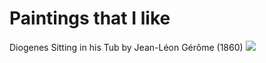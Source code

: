 # Paintings that I like

Diogenes Sitting in his Tub by Jean-Léon Gérôme (1860)
![](https://cldup.com/Q-rVdFSjU9.jpg)

